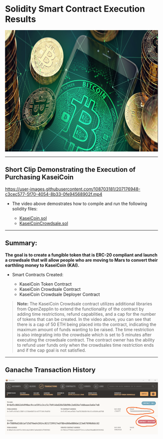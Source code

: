 # Solidity Smart Contract Execution Results

<p align="center">
  <img src="./../Images/crypto.png"/ width = 850 height = 400>
</p>

---

## Short Clip Demonstrating the Execution of Purchasing KaseiCoin

https://user-images.githubusercontent.com/108703181/207176948-c3cec577-5f70-4054-8b33-0fe94568902f.mp4

* The video above demostrates how to compile and run the following solidity files:

    * [KaseiCoin.sol](./../KaseiCoin.sol)
    * [KaseiCoinCrowdsale.sol](./../KaseiCoinCrowdsale.sol)

---

## Summary:

<b>The goal is to create a fungible token that is ERC-20 compliant and launch a crowdsale that will allow people who are moving to Mars to convert their earthling money to KaseiCoin (KAI).</b>

* Smart Contracts Created:

    * KaseiCoin Token Contract
    * KaseiCoin Crowdsale Contract
    * KaseiCoin Crowdsale Deployer Contract

> **Note:** The KaseiCoin Crowdsale contract utilizes additional libraries from OpenZepplin to extend the functionality of the contract by adding time restrictions, refund capablities, and a cap for the number of tokens that can be created. In the video above, you can see that there is a cap of 50 ETH being placed into the contract, indicating the maximum amount of funds wanting to be raised. The time restriction is also integrating into the crowdsale which is set to 5 minutes after executing the crowdsale contract. The contract owner has the ability to refund user funds only when the crowdsales time restriction ends and if the cap goal is not satisfied.

---

## Ganache Transaction History

<p align="center">
  <img src="./../Images/ganache_screenshot.png"/>
</p>